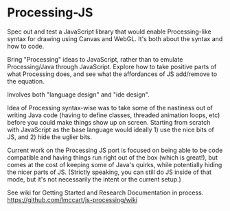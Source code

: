 Processing-JS
=============


Spec out and test a JavaScript library that would enable Processing-like syntax for drawing using Canvas and WebGL. It's both about the syntax and how to code.


Bring "Processing" ideas to JavaScript, rather than to emulate Processing/Java through JavaScript. Explore how to take positive parts of what Processing does, and see what the affordances of JS add/remove to the equation.


Involves both "language design" and "ide design".


Idea of Processing syntax-wise was to take some of the nastiness out of writing Java code (having to define classes, threaded animation loops, etc) before you could make things show up on screen. Starting from scratch with JavaScript as the base language would ideally 1) use the nice bits of JS, and 2) hide the uglier bits.


Current work on the Processing JS port is focused on being able to be code compatible and having things run right out of the box (which is great!), but comes at the cost of keeping some of Java's quirks, while potentially hiding the nicer parts of JS. (Strictly speaking, you can still do JS inside of that mode, but it's not necessarily the intent or the current setup.)


See wiki for Getting Started and Research Documentation in process.
<https://github.com/lmccart/js-processing/wiki>
